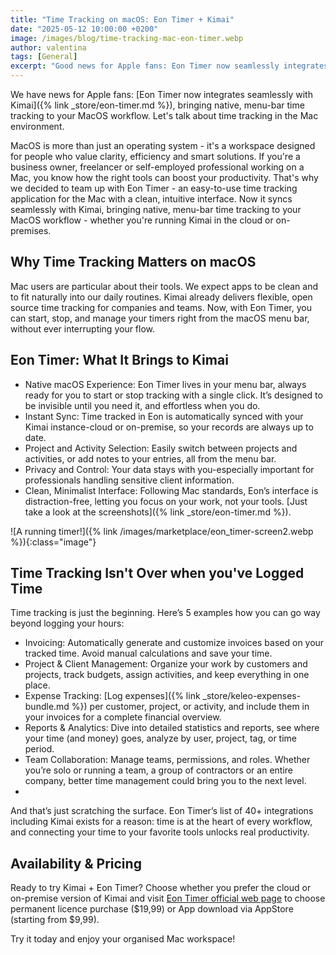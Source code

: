 ```yaml
---
title: "Time Tracking on macOS: Eon Timer + Kimai"
date: "2025-05-12 10:00:00 +0200"
image: /images/blog/time-tracking-mac-eon-timer.webp
author: valentina
tags: [General]
excerpt: "Good news for Apple fans: Eon Timer now seamlessly integrates with Kimai, bringing native, menu-bar time tracking to your MacOS workflow."
---
```


We have news for Apple fans: [Eon Timer now integrates seamlessly with Kimai]({% link _store/eon-timer.md %}), bringing native, menu-bar time tracking to your MacOS workflow. 
Let's talk about time tracking in the Mac environment.

MacOS is more than just an operating system - it's a workspace designed for people who value clarity, efficiency and smart solutions. 
If you're a business owner, freelancer or self-employed professional working on a Mac, you know how the right tools can boost your productivity.
That's why we decided to team up with Eon Timer - an easy-to-use time tracking application for the Mac with a clean, intuitive interface. 
Now it syncs seamlessly with Kimai, bringing native, menu-bar time tracking to your MacOS workflow - whether you're running Kimai in the cloud or on-premises.

## Why Time Tracking Matters on macOS

Mac users are particular about their tools. We expect apps to be clean and to fit naturally into
our daily routines. Kimai already delivers flexible, open source time tracking for companies and
teams. Now, with Eon Timer, you can start, stop, and manage your timers right from the macOS
menu bar, without ever interrupting your flow.

## Eon Timer: What It Brings to Kimai

- Native macOS Experience: Eon Timer lives in your menu bar, always ready for you to start or stop tracking with a single click. It’s designed to be invisible until you need it, and effortless when you do.
- Instant Sync: Time tracked in Eon is automatically synced with your Kimai instance-cloud or on-premise, so your records are always up to date.
- Project and Activity Selection: Easily switch between projects and activities, or add notes to your entries, all from the menu bar.
- Privacy and Control: Your data stays with you-especially important for professionals handling sensitive client information.
- Clean, Minimalist Interface: Following Mac standards, Eon’s interface is distraction-free, letting you focus on your work, not your tools. [Just take a look at the screenshots]({% link _store/eon-timer.md %}).

![A running timer!]({% link /images/marketplace/eon_timer-screen2.webp %}){:class="image"}

## Time Tracking Isn't Over when you've Logged Time

Time tracking is just the beginning. Here’s 5 examples how you can go way beyond logging your hours: 

- Invoicing: Automatically generate and customize invoices based on your tracked time. Avoid manual calculations and save your time.
- Project & Client Management: Organize your work by customers and projects, track budgets, assign activities, and keep everything in one place.
- Expense Tracking: [Log expenses]({% link _store/keleo-expenses-bundle.md %}) per customer, project, or activity, and include them in your invoices for a complete financial overview.
- Reports & Analytics: Dive into detailed statistics and reports, see where your time (and money) goes, analyze by user, project, tag, or time period.
- Team Collaboration: Manage teams, permissions, and roles. Whether you’re solo or running a team, a group of contractors or an entire company, better time management could bring you to the next level.
- 
And that’s just scratching the surface. 
Eon Timer’s list of 40+ integrations including Kimai exists for a reason: time is at the heart of every workflow, and connecting your time to your favorite tools unlocks real productivity.

## Availability & Pricing

Ready to try Kimai + Eon Timer? 
Choose whether you prefer the cloud or on-premise version of Kimai and visit [Eon Timer official web page](https://software.charliemonroe.net/eon/) to choose permanent licence purchase ($19,99) or 
App download via AppStore (starting from $9,99).

Try it today and enjoy your organised Mac workspace!
